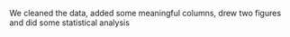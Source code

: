 We cleaned the data, added some meaningful columns, drew two figures and did some statistical analysis
